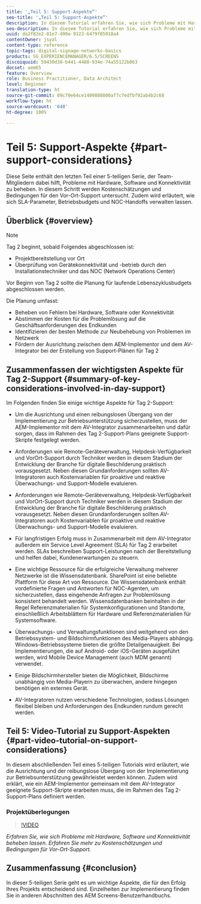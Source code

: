 ```yaml
---
title: '„Teil 5: Support-Aspekte“'
seo-title: '„Teil 5: Support-Aspekte“'
description: In diesem Tutorial erfahren Sie, wie sich Probleme mit Hardware, Software und Konnektivität beheben lassen. Erfahren Sie mehr zu Kostenschätzungen und Bedingungen für Vor-Ort-Support. Zudem wird erläutert, wie sich SLA-Parameter, Betriebsbudgets und NOC-Handoffs verwalten lassen.
seo-description: In diesem Tutorial erfahren Sie, wie sich Probleme mit Hardware, Software und Konnektivität beheben lassen. Erfahren Sie mehr zu Kostenschätzungen und Bedingungen für Vor-Ort-Support. Zudem wird erläutert, wie sich SLA-Parameter, Betriebsbudgets und NOC-Handoffs verwalten lassen.
uuid: da2f82e2-81e7-490e-9123-6479f05918a4
contentOwner: jsyal
content-type: reference
topic-tags: digital-signage-networks-basics
products: SG_EXPERIENCEMANAGER/6.5/SCREENS
discoiquuid: 59430d38-b441-4488-934e-74a55122b063
docset: aem65
feature: Overview
role: Business Practitioner, Data Architect
level: Beginner
translation-type: ht
source-git-commit: 89c70e64ce1409888800af7c7edfbf92ab4b2c68
workflow-type: ht
source-wordcount: '640'
ht-degree: 100%

---
```



# Teil 5: Support-Aspekte {#part-support-considerations}

Diese Seite enthält den letzten Teil einer 5-teiligen Serie, der Team-Mitgliedern dabei hilft, Probleme mit Hardware, Software und Konnektivität zu beheben. In diesem Schritt werden Kostenschätzungen und Bedingungen für den Vor-Ort-Support untersucht. Zudem wird erläutert, wie sich SLA-Parameter, Betriebsbudgets und NOC-Handoffs verwalten lassen.

## Überblick {#overview}

>[!NOTE]
>
>Tag 2 beginnt, sobald Folgendes abgeschlossen ist:
>
>* Projektbereitstellung vor Ort
>* Überprüfung von Gerätekonnektivität und -betrieb durch den Installationstechniker und das NOC (Network Operations Center)

>
>
Vor Beginn von Tag 2 sollte die Planung für laufende Lebenszyklusbudgets abgeschlossen werden.

Die Planung umfasst:

* Beheben von Fehlern bei Hardware, Software oder Konnektivität
* Abstimmen der Kosten für die Problemlösung auf die Geschäftsanforderungen des Endkunden
* Identifizieren der besten Methode zur Neubehebung von Problemen im Netzwerk
* Fördern der Ausrichtung zwischen dem AEM-Implementor und dem AV-Integrator bei der Erstellung von Support-Plänen für Tag 2

## Zusammenfassen der wichtigsten Aspekte für Tag 2-Support {#summary-of-key-considerations-involved-in-day-support}

Im Folgenden finden Sie einige wichtige Aspekte für Tag 2-Support:

* Um die Ausrichtung und einen reibungslosen Übergang von der Implementierung zur Betriebsunterstützung sicherzustellen, muss der AEM-Implementor mit dem AV-Integrator zusammenarbeiten und dafür sorgen, dass im Rahmen des Tag 2-Support-Plans geeignete Support-Skripte festgelegt werden.
* Anforderungen wie Remote-Geräteverwaltung, Helpdesk-Verfügbarkeit und Vor­Ort-Support durch Techniker werden in diesem Stadium der Entwicklung der Branche für digitale Beschilderung praktisch vorausgesetzt. Neben diesen Grundanforderungen sollten AV-Integratoren auch Kostenvariablen für proaktive und reaktive Überwachungs- und Support-Modelle evaluieren.

* Anforderungen wie Remote-Geräteverwaltung, Helpdesk-Verfügbarkeit und Vor­Ort-Support durch Techniker werden in diesem Stadium der Entwicklung der Branche für digitale Beschilderung praktisch vorausgesetzt. Neben diesen Grundanforderungen sollten AV-Integratoren auch Kostenvariablen für proaktive und reaktive Überwachungs- und Support-Modelle evaluieren.
* Für langfristigen Erfolg muss in Zusammenarbeit mit dem AV-Integrator außerdem ein Service Level Agreement (SLA) für Tag 2 erarbeitet werden. SLAs beschreiben Support-Leistungen nach der Bereitstellung und helfen dabei, Kundenerwartungen zu steuern.
* Eine wichtige Ressource für die erfolgreiche Verwaltung mehrerer Netzwerke ist die Wissensdatenbank. SharePoint ist eine beliebte Plattform für diese Art von Ressource. Die Wissensdatenbank enthält vordefinierte Fragen und Antworten für NOC-Agenten, um sicherzustellen, dass eingehende Anfragen zur Problemlösung konsistent behandelt werden. Wissensdatenbanken beinhalten in der Regel Referenzmaterialien für Systemkonfigurationen und Standorte, einschließlich Arbeitsblättern für Hardware und Referenzmaterialien für Systemsoftware.
* Überwachungs- und Verwaltungsfunktionen sind weitgehend von den Betriebssystem- und Bildschirmfunktionen des Media-Players abhängig. Windows-Betriebssysteme bieten die größte Detailgenauigkeit. Bei Implementierungen, die auf Android- oder iOS-Geräten ausgeführt werden, wird Mobile Device Management (auch MDM genannt) verwendet.
* Einige Bildschirmhersteller bieten die Möglichkeit, Bildschirme unabhängig von Media-Playern zu überwachen, andere hingegen benötigen ein externes Gerät.
* AV-Integratoren nutzen verschiedene Technologien, sodass Lösungen flexibel bleiben und Anforderungen des Endkunden rundum gerecht werden.

## Teil 5: Video-Tutorial zu Support-Aspekten {#part-video-tutorial-on-support-considerations}

In diesem abschließenden Teil eines 5-teiligen Tutorials wird erläutert, wie die Ausrichtung und der reibungslose Übergang von der Implementierung zur Betriebsunterstützung gewährleistet werden können. Zudem wird erklärt, wie ein AEM-Implementor gemeinsam mit dem AV-Integrator geeignete Support-Skripte erarbeiten muss, die im Rahmen des Tag 2-Support-Plans definiert werden.

### Projektüberlegungen

>[!VIDEO](https://video.tv.adobe.com/v/28383)

*Erfahren Sie, wie sich Probleme mit Hardware, Software und Konnektivität beheben lassen. Erfahren Sie mehr zu Kostenschätzungen und Bedingungen für Vor-Ort-Support.*

## Zusammenfassung {#conclusion}

In dieser 5-teiligen Serie geht es um wichtige Aspekte, die für den Erfolg Ihres Projekts entscheidend sind. Einzelheiten zur Implementierung finden Sie in anderen Abschnitten des AEM Screens-Benutzerhandbuchs.

